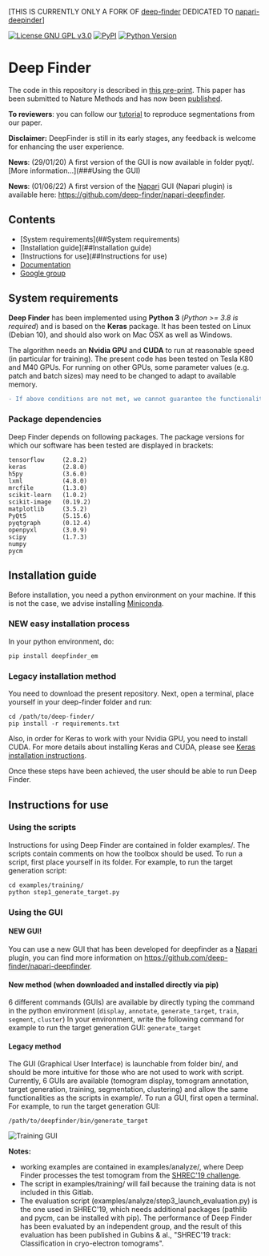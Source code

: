 [THIS IS CURRENTLY ONLY A FORK OF [deep-finder](https://gitlab.inria.fr/serpico/deep-finder) DEDICATED TO [napari-deepinder](https://github.com/deep-finder/napari-deepfinder)]

[![License GNU GPL v3.0](https://img.shields.io/pypi/l/em-deepfinder.svg?color=green)](https://github.com/deep-finder/deep-finder/raw/main/LICENSE)
[![PyPI](https://img.shields.io/pypi/v/em-deepfinder.svg?color=green)](https://pypi.org/project/em-deepfinder)
[![Python Version](https://img.shields.io/pypi/pyversions/em-deepfinder.svg?color=green)](https://python.org)

# Deep Finder

The code in this repository is described in [this pre-print](https://www.biorxiv.org/content/10.1101/2020.04.15.042747v1). This paper has been submitted to Nature Methods and has now been [published](https://doi.org/10.1038/s41592-021-01275-4).

__To reviewers__: you can follow our [tutorial](https://deepfinder.readthedocs.io/en/latest/tutorial.html) to reproduce segmentations from our paper.

__Disclaimer:__ DeepFinder is still in its early stages, any feedback is welcome for enhancing the user experience.

__News__: (29/01/20) A first version of the GUI is now available in folder pyqt/. [More information...](###Using the GUI) 

__News__: (01/06/22) A first version of the [Napari](https://napari.org) GUI (Napari plugin) is available here: https://github.com/deep-finder/napari-deepfinder.

## Contents
- [System requirements](##System requirements)
- [Installation guide](##Installation guide)
- [Instructions for use](##Instructions for use)
- [Documentation](https://deepfinder.readthedocs.io/en/latest/)
- [Google group](https://groups.google.com/g/deepfinder)

## System requirements
__Deep Finder__ has been implemented using __Python 3__ (_Python >= 3.8 is required_) and is based on the __Keras__ package. It has been tested on Linux (Debian 10), and should also work on Mac OSX as well as Windows.

The algorithm needs an __Nvidia GPU__ and __CUDA__ to run at reasonable speed (in particular for training). The present code has been tested on Tesla K80 and M40 GPUs. For running on other GPUs, some parameter values (e.g. patch and batch sizes) may need to be changed to adapt to available memory.

```diff
- If above conditions are not met, we cannot guarantee the functionality of our code at this time.
```

### Package dependencies
Deep Finder depends on following packages. The package versions for which our software has been tested are displayed in brackets:
```
tensorflow     (2.8.2)
keras          (2.8.0)
h5py           (3.6.0)
lxml           (4.8.0)
mrcfile        (1.3.0)
scikit-learn   (1.0.2)     
scikit-image   (0.19.2)  
matplotlib     (3.5.2)
PyQt5          (5.15.6)
pyqtgraph      (0.12.4)
openpyxl       (3.0.9)
scipy          (1.7.3)
numpy
pycm
```


## Installation guide
Before installation, you need a python environment on your machine. If this is not the case, we advise installing [Miniconda](https://docs.conda.io/en/latest/miniconda.html).

### NEW easy installation process
In your python environment, do:
```
pip install deepfinder_em
```

### Legacy installation method
You need to download the present repository. Next, open a terminal, place yourself in your deep-finder folder and run:
```
cd /path/to/deep-finder/
pip install -r requirements.txt
```
Also, in order for Keras to work with your Nvidia GPU, you need to install CUDA. For more details about installing Keras and CUDA, please see [Keras installation instructions](https://keras.io/#installation).

Once these steps have been achieved, the user should be able to run Deep Finder.

## Instructions for use
### Using the scripts
Instructions for using Deep Finder are contained in folder examples/. The scripts contain comments on how the toolbox should be used. To run a script, first place yourself in its folder. For example, to run the target generation script:
```
cd examples/training/
python step1_generate_target.py
```

### Using the GUI
#### NEW GUI!
You can use a new GUI that has been developed for deepfinder as a [Napari](https://napari.org) plugin, you can find more information on https://github.com/deep-finder/napari-deepfinder.

#### New method (when downloaded and installed directly via pip)
6 different commands (GUIs) are available by directly typing the command in the python environment (`display`, `annotate`, `generate_target`, `train`, `segment`, `cluster`)
In your environment, write the following command for example to run the target generation GUI:
```generate_target```

#### Legacy method
The GUI (Graphical User Interface) is launchable from folder bin/, and should be more intuitive for those who are not used to work with script. Currently, 6 GUIs are available (tomogram display, tomogram annotation, target generation, training, segmentation, clustering) and allow the same functionalities as the scripts in example/. To run a GUI, first open a terminal. For example, to run the target generation GUI:
```
/path/to/deepfinder/bin/generate_target
```

![Training GUI](./images/gui_segment.png)


__Notes:__ 
- working examples are contained in examples/analyze/, where Deep Finder processes the test tomogram from the [SHREC'19 challenge](http://www2.projects.science.uu.nl/shrec/cryo-et/2019/). 
- The script in examples/training/ will fail because the training data is not included in this Gitlab. 
- The evaluation script (examples/analyze/step3_launch_evaluation.py) is the one used in SHREC'19, which needs additional packages (pathlib and pycm, can be installed with pip). The performance of Deep Finder has been evaluated by an independent group, and the result of this evaluation has been published in Gubins & al., "SHREC'19 track: Classification in cryo-electron tomograms".

